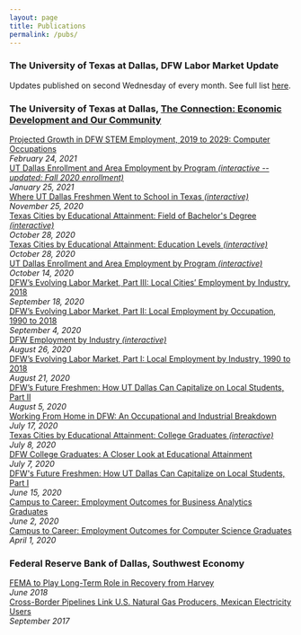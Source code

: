 ```yaml
---
layout: page
title: Publications
permalink: /pubs/
---
```

### The University of Texas at Dallas, DFW Labor Market Update

Updates published on second Wednesday of every month. See full list [here](https://economicengine.utdallas.edu/analysis/market/).

### The University of Texas at Dallas, [The Connection: Economic Development and Our Community](https://www.utdallas.edu/economicengine/connection/)

[Projected Growth in DFW STEM Employment, 2019 to 2029: Computer Occupations](https://economicengine.utdallas.edu/download/The_Connection_20210224.pdf)  
*February 24, 2021*  
[UT Dallas Enrollment and Area Employment by Program *(interactive -- updated: Fall 2020 enrollment)*](https://utdallas.edu/economicengine/analysis/enrollment/)  
*January 25, 2021*  
[Where UT Dallas Freshmen Went to School in Texas *(interactive)*](https://utdallas.edu/economicengine/analysis/districts/)  
*November 25, 2020*  
[Texas Cities by Educational Attainment: Field of Bachelor's Degree *(interactive)*](https://utdallas.edu/economicengine/analysis/cities/majors/)  
*October 28, 2020*  
[Texas Cities by Educational Attainment: Education Levels *(interactive)*](https://utdallas.edu/economicengine/analysis/cities/levels/)  
*October 28, 2020*  
[UT Dallas Enrollment and Area Employment by Program *(interactive)*](https://utdallas.edu/economicengine/analysis/enrollment/)  
*October 14, 2020*  
[DFW’s Evolving Labor Market, Part III: Local Cities’ Employment by Industry, 2018](https://utdallas.edu/economicengine/download/The_Connection_20200918.pdf)  
*September 18, 2020*  
[DFW’s Evolving Labor Market, Part II: Local Employment by Occupation, 1990 to 2018](https://utdallas.edu/economicengine/download/The_Connection_20200904.pdf)  
*September 4, 2020*  
[DFW Employment by Industry *(interactive)*](https://utdallas.edu/economicengine/analysis/industries/)  
*August 26, 2020*  
[DFW’s Evolving Labor Market, Part I: Local Employment by Industry, 1990 to 2018](https://utdallas.edu/economicengine/download/The_Connection_20200821.pdf)  
*August 21, 2020*  
[DFW’s Future Freshmen: How UT Dallas Can Capitalize on Local Students, Part II](https://utdallas.edu/economicengine/download/The_Connection_20200805.pdf)  
*August 5, 2020*  
[Working From Home in DFW: An Occupational and Industrial Breakdown](https://utdallas.edu/economicengine/download/The_Connection_20200717.pdf)  
*July 17, 2020*  
[Texas Cities by Educational Attainment: College Graduates *(interactive)*](https://utdallas.edu/economicengine/analysis/cities/grads/)  
*July 8, 2020*  
[DFW College Graduates: A Closer Look at Educational Attainment](https://utdallas.edu/economicengine/download/The_Connection_20200707.pdf)  
*July 7, 2020*  
[DFW's Future Freshmen: How UT Dallas Can Capitalize on Local Students, Part I](https://www.utdallas.edu/economicengine/download/The_Connection_20200615.pdf)  
*June 15, 2020*  
[Campus to Career: Employment Outcomes for Business Analytics Graduates](https://www.utdallas.edu/economicengine/download/The_Connection_20200602.pdf)  
*June 2, 2020*  
[Campus to Career: Employment Outcomes for Computer Science Graduates](https://www.utdallas.edu/economicengine/download/The_Connection_20200401.pdf)  
*April 1, 2020*


### Federal Reserve Bank of Dallas, Southwest Economy

[FEMA to Play Long-Term Role in Recovery from Harvey](https://www.dallasfed.org/~/media/documents/research/swe/2018/swe1802e.pdf)  
*June 2018*  
[Cross-Border Pipelines Link U.S. Natural Gas Producers, Mexican Electricity Users](https://www.dallasfed.org/~/media/documents/research/swe/2017/swe1703f.pdf)  
*September 2017*

